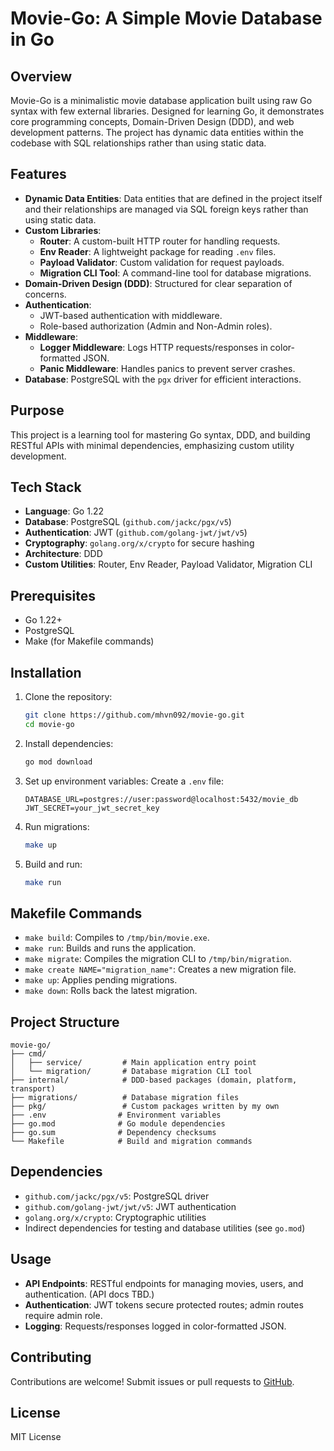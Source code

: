 # Movie-Go: A Simple Movie Database in Go

## Overview
Movie-Go is a minimalistic movie database application built using raw Go syntax with few external libraries. Designed for learning Go, it demonstrates core programming concepts, Domain-Driven Design (DDD), and web development patterns. The project has dynamic data entities within the codebase with SQL relationships rather than using static data.

## Features
- **Dynamic Data Entities**: Data entities that are defined in the project itself and their relationships are managed via SQL foreign keys rather than using static data.
- **Custom Libraries**:
  - **Router**: A custom-built HTTP router for handling requests.
  - **Env Reader**: A lightweight package for reading `.env` files.
  - **Payload Validator**: Custom validation for request payloads.
  - **Migration CLI Tool**: A command-line tool for database migrations.
- **Domain-Driven Design (DDD)**: Structured for clear separation of concerns.
- **Authentication**:
  - JWT-based authentication with middleware.
  - Role-based authorization (Admin and Non-Admin roles).
- **Middleware**:
  - **Logger Middleware**: Logs HTTP requests/responses in color-formatted JSON.
  - **Panic Middleware**: Handles panics to prevent server crashes.
- **Database**: PostgreSQL with the `pgx` driver for efficient interactions.

## Purpose
This project is a learning tool for mastering Go syntax, DDD, and building RESTful APIs with minimal dependencies, emphasizing custom utility development.

## Tech Stack
- **Language**: Go 1.22
- **Database**: PostgreSQL (`github.com/jackc/pgx/v5`)
- **Authentication**: JWT (`github.com/golang-jwt/jwt/v5`)
- **Cryptography**: `golang.org/x/crypto` for secure hashing
- **Architecture**: DDD
- **Custom Utilities**: Router, Env Reader, Payload Validator, Migration CLI

## Prerequisites
- Go 1.22+
- PostgreSQL
- Make (for Makefile commands)

## Installation
1. Clone the repository:
   ```bash
   git clone https://github.com/mhvn092/movie-go.git
   cd movie-go
   ```

2. Install dependencies:
   ```bash
   go mod download
   ```

3. Set up environment variables:
   Create a `.env` file:
   ```env
   DATABASE_URL=postgres://user:password@localhost:5432/movie_db
   JWT_SECRET=your_jwt_secret_key
   ```

4. Run migrations:
   ```bash
   make up
   ```

5. Build and run:
   ```bash
   make run
   ```

## Makefile Commands
- `make build`: Compiles to `/tmp/bin/movie.exe`.
- `make run`: Builds and runs the application.
- `make migrate`: Compiles the migration CLI to `/tmp/bin/migration`.
- `make create NAME="migration_name"`: Creates a new migration file.
- `make up`: Applies pending migrations.
- `make down`: Rolls back the latest migration.

## Project Structure
```
movie-go/
├── cmd/
│   ├── service/         # Main application entry point
│   └── migration/       # Database migration CLI tool
├── internal/            # DDD-based packages (domain, platform, transport)
├── migrations/          # Database migration files
├── pkg/                 # Custom packages written by my own 
├── .env                # Environment variables
├── go.mod              # Go module dependencies
├── go.sum              # Dependency checksums
└── Makefile            # Build and migration commands
```

## Dependencies
- `github.com/jackc/pgx/v5`: PostgreSQL driver
- `github.com/golang-jwt/jwt/v5`: JWT authentication
- `golang.org/x/crypto`: Cryptographic utilities
- Indirect dependencies for testing and database utilities (see `go.mod`)

## Usage
- **API Endpoints**: RESTful endpoints for managing movies, users, and authentication. (API docs TBD.)
- **Authentication**: JWT tokens secure protected routes; admin routes require admin role.
- **Logging**: Requests/responses logged in color-formatted JSON.

## Contributing
Contributions are welcome! Submit issues or pull requests to [GitHub](https://github.com/mhvn092/movie-go).

## License
MIT License
